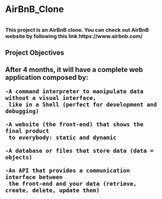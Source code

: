 <h1> AirBnB_Clone<h1/>

<h3>This project is an AirBnB clone. You can check out AirBnB website
by following this link https://www.airbnb.com/<h3/>

<h2>Project Objectives<h2/>

After 4 months, it will have a complete web application composed by:

	-A command interpreter to manipulate data without a visual interface,
	 like in a Shell (perfect for development and debugging)

	-A website (the front-end) that shows the final product
	 to everybody: static and dynamic

	-A database or files that store data (data = objects)

	-An API that provides a communication interface between
	 the front-end and your data (retrieve, create, delete, update them)
